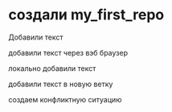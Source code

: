 # создали my_first_repo

Добавили текст

добавили текст через вэб браузер

локально добавили текст

добавили текст в новую ветку

создаем конфликтную ситуацию
